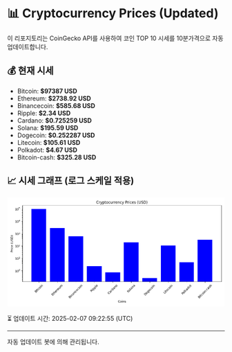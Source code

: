 
# 📊 Cryptocurrency Prices (Updated)

이 리포지토리는 CoinGecko API를 사용하여 코인 TOP 10 시세를 10분가격으로 자동 업데이트합니다.

## 💰 현재 시세
- Bitcoin: **$97387 USD**
- Ethereum: **$2738.92 USD**
- Binancecoin: **$585.68 USD**
- Ripple: **$2.34 USD**
- Cardano: **$0.725259 USD**
- Solana: **$195.59 USD**
- Dogecoin: **$0.252287 USD**
- Litecoin: **$105.61 USD**
- Polkadot: **$4.67 USD**
- Bitcoin-cash: **$325.28 USD**

## 📈 시세 그래프 (로그 스케일 적용)
![Crypto Prices](crypto_prices.png)

⏳ 업데이트 시간: 2025-02-07 09:22:55 (UTC)

---
자동 업데이트 봇에 의해 관리됩니다.
